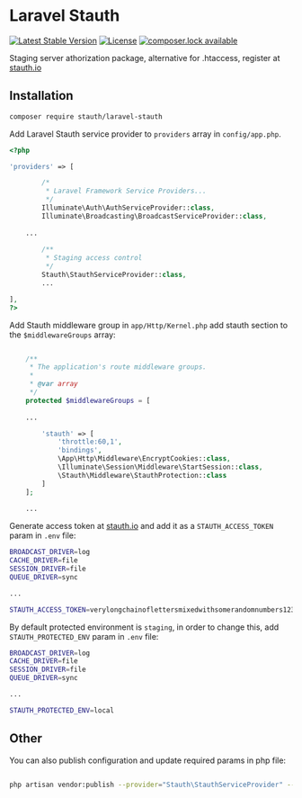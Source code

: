 # Laravel Stauth
[![Latest Stable Version](https://poser.pugx.org/stauth/laravel-stauth/version)](https://packagist.org/packages/stauth/laravel-stauth)
[![License](https://poser.pugx.org/stauth/laravel-stauth/license)](https://packagist.org/packages/stauth/laravel-stauth)
[![composer.lock available](https://poser.pugx.org/stauth/laravel-stauth/composerlock)](https://packagist.org/packages/stauth/laravel-stauth)

Staging server athorization package, alternative for .htaccess, register at [stauth.io](https://www.stauth.io/)


## Installation


```bash
composer require stauth/laravel-stauth
```

Add Laravel Stauth service provider to `providers` array in `config/app.php`.

```php
<?php

'providers' => [

        /*
         * Laravel Framework Service Providers...
         */
        Illuminate\Auth\AuthServiceProvider::class,
        Illuminate\Broadcasting\BroadcastServiceProvider::class,
	
	...
        
        /**
         * Staging access control
         */
        Stauth\StauthServiceProvider::class,        
        ...

],
?>
```

Add Stauth middleware group in `app/Http/Kernel.php` add stauth section to the `$middlewareGroups` array:

```php

    /**
     * The application's route middleware groups.
     *
     * @var array
     */
    protected $middlewareGroups = [
    
    ...

        'stauth' => [
            'throttle:60,1',
            'bindings',
            \App\Http\Middleware\EncryptCookies::class,
            \Illuminate\Session\Middleware\StartSession::class,
            \Stauth\Middleware\StauthProtection::class
        ]
    ];
    
    ...
```

Generate access token at [stauth.io](https://www.stauth.io) and add it as a `STAUTH_ACCESS_TOKEN` param in `.env` file:

```bash
BROADCAST_DRIVER=log
CACHE_DRIVER=file
SESSION_DRIVER=file
QUEUE_DRIVER=sync

...

STAUTH_ACCESS_TOKEN=verylongchainoflettersmixedwithsomerandomnumbers123

```

By default protected environment is `staging`, in order to change this, add `STAUTH_PROTECTED_ENV` param in `.env` file: 

```bash
BROADCAST_DRIVER=log
CACHE_DRIVER=file
SESSION_DRIVER=file
QUEUE_DRIVER=sync

...

STAUTH_PROTECTED_ENV=local

```

## Other

You can also publish configuration and update required params in php file:

```bash

php artisan vendor:publish --provider="Stauth\StauthServiceProvider" --tag=config

```
